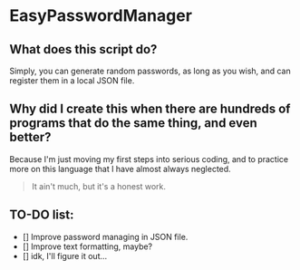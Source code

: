 # EasyPasswordManager

## What does this script do?
Simply, you can generate random passwords, as long as you wish, and can register them in a local JSON file.

## Why did I create this when there are hundreds of programs that do the same thing, and even better?
Because I'm just moving my first steps into serious coding, and to practice more on this language that I have almost always neglected.

> It ain't much,
> but it's a honest work.

## TO-DO list:
- [] Improve password managing in JSON file.
- [] Improve text formatting, maybe?
- [] idk, I'll figure it out...
